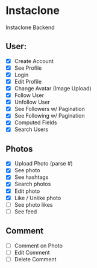 # Instaclone

Instaclone Backend

## User:

- [x] Create Account
- [x] See Profile
- [x] Login
- [x] Edit Profile
- [x] Change Avatar (Image Upload)
- [x] Follow User
- [x] Unfollow User
- [x] See Followers w/ Pagination
- [x] See Following w/ Pagination
- [x] Computed Fields
- [x] Search Users

## Photos

- [x] Upload Photo (parse #)
- [x] See photo
- [x] See hashtags
- [x] Search photos
- [x] Edit photo
- [x] Like / Unlike photo
- [ ] See photo likes
- [ ] See feed

## Comment

- [ ] Comment on Photo
- [ ] Edit Comment
- [ ] Delete Comment
